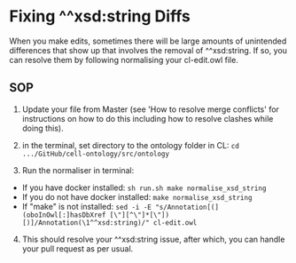 # Fixing ^^xsd:string Diffs
When you make edits, sometimes there will be large amounts of unintended differences that show up that involves the removal of ^^xsd:string. If so, you can resolve them by following normalising your cl-edit.owl file.

## SOP

1. Update your file from Master (see 'How to resolve merge conflicts' for instructions on how to do this including how to resolve clashes while doing this).

2. in the terminal, set directory to the ontology folder in CL: ```cd .../GitHub/cell-ontology/src/ontology```

3. Run the normaliser in terminal:
  - If you have docker installed: ```sh run.sh make normalise_xsd_string```
  - If you do not have docker installed: ```make normalise_xsd_string```
  - If "make" is not installed: ``` sed -i -E "s/Annotation[(](oboInOwl[:]hasDbXref [\"][^\"]*[\"])[)]/Annotation(\1^^xsd:string)/" cl-edit.owl ```


4. This should resolve your ^^xsd:string issue, after which, you can handle your pull request as per usual.
